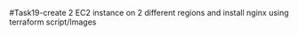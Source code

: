 #Task19-create 2 EC2 instance on 2 different regions and install nginx using terraform script/Images
